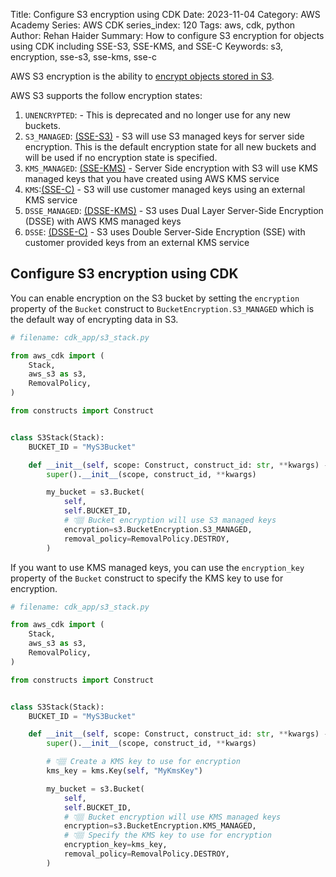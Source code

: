 Title: Configure S3 encryption using CDK
Date: 2023-11-04
Category: AWS Academy
Series: AWS CDK
series_index: 120
Tags: aws, cdk, python
Author: Rehan Haider
Summary: How to configure S3 encryption for objects using CDK including SSE-S3, SSE-KMS, and SSE-C
Keywords: s3, encryption, sse-s3, sse-kms, sse-c


AWS S3 encryption is the ability to [encrypt objects stored in S3](https://docs.aws.amazon.com/AmazonS3/latest/userguide/UsingEncryption.html). 

AWS S3 supports the follow encryption states:

1. `UNENCRYPTED`: - This is deprecated and no longer use for any new buckets. 
2. `S3_MANAGED`: [(SSE-S3)](https://docs.aws.amazon.com/AmazonS3/latest/userguide/specifying-s3-encryption.html) - S3 will use S3 managed keys for server side encryption. This is the default encryption state for all new buckets and will be used if no encryption state is specified.
3. `KMS_MANAGED`: [(SSE-KMS)](https://docs.aws.amazon.com/AmazonS3/latest/userguide/specifying-kms-encryption.html) - Server Side encryption with S3 will use KMS managed keys that you have created using AWS KMS service
4. `KMS`:[(SSE-C)](https://docs.aws.amazon.com/AmazonS3/latest/userguide/ServerSideEncryptionCustomerKeys.html) - S3 will use customer managed keys using an external KMS service
5. `DSSE_MANAGED`: [(DSSE-KMS)](https://docs.aws.amazon.com/AmazonS3/latest/userguide/specifying-dsse-encryption.html) - S3 uses Dual Layer Server-Side Encryption (DSSE) with AWS KMS managed keys
5. `DSSE`: [(DSSE-C)](https://docs.aws.amazon.com/AmazonS3/latest/userguide/ServerSideEncryptionCustomerKeys.html) - S3 uses Double Server-Side Encryption (SSE) with customer provided keys from an external KMS service


## Configure S3 encryption using CDK

You can enable encryption on the S3 bucket by setting the `encryption` property of the `Bucket` construct to `BucketEncryption.S3_MANAGED` which is the default way of encrypting data in S3.

```python
# filename: cdk_app/s3_stack.py

from aws_cdk import (
    Stack,
    aws_s3 as s3,
    RemovalPolicy, 
)

from constructs import Construct


class S3Stack(Stack):
    BUCKET_ID = "MyS3Bucket"

    def __init__(self, scope: Construct, construct_id: str, **kwargs) -> None:
        super().__init__(scope, construct_id, **kwargs)

        my_bucket = s3.Bucket(
            self,
            self.BUCKET_ID,
            # 👇🏽 Bucket encryption will use S3 managed keys
            encryption=s3.BucketEncryption.S3_MANAGED,
            removal_policy=RemovalPolicy.DESTROY,
        )
```

If you want to use KMS managed keys, you can use the `encryption_key` property of the `Bucket` construct to specify the KMS key to use for encryption. 

```python
# filename: cdk_app/s3_stack.py

from aws_cdk import (
    Stack,
    aws_s3 as s3,
    RemovalPolicy, 
)

from constructs import Construct


class S3Stack(Stack):
    BUCKET_ID = "MyS3Bucket"

    def __init__(self, scope: Construct, construct_id: str, **kwargs) -> None:
        super().__init__(scope, construct_id, **kwargs)

        # 👇🏽 Create a KMS key to use for encryption
        kms_key = kms.Key(self, "MyKmsKey")

        my_bucket = s3.Bucket(
            self,
            self.BUCKET_ID,
            # 👇🏽 Bucket encryption will use KMS managed keys
            encryption=s3.BucketEncryption.KMS_MANAGED,
            # 👇🏽 Specify the KMS key to use for encryption
            encryption_key=kms_key,
            removal_policy=RemovalPolicy.DESTROY,
        )
```

